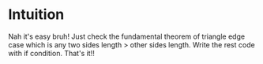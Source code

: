 # Intuition

Nah it's easy bruh! Just check the fundamental theorem of triangle edge case which is any two sides length > other sides length. Write the rest code with if condition. That's it!!
